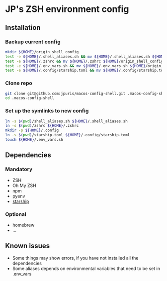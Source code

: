 # JP's ZSH environment config

## Installation

### Backup current config

```sh
mkdir ${HOME}/origin_shell_config
test -e ${HOME}/.shell_aliases.sh && mv ${HOME}/.shell_aliases.sh ${HOME}/origin_shell_config/
test -e ${HOME}/.zshrc && mv ${HOME}/.zshrc ${HOME}/origin_shell_config/
test -e ${HOME}/.env_vars.sh && mv ${HOME}/.env_vars.sh ${HOME}/origin_shell_config/
test -e ${HOME}/.config/starship.toml && mv ${HOME}/.config/starship.toml ${HOME}/origin_shell_config/
```

### Clone repo

```sh
git clone git@github.com:jpuris/macos-config-shell.git .macos-config-shell
cd .macos-config-shell
```

### Set up the symlinks to new config

```sh
ln -s $(pwd)/shell_aliases.sh ${HOME}/.shell_aliases.sh
ln -s $(pwd)/zshrc ${HOME}/.zshrc
mkdir -p ${HOME}/.config
ln -s $(pwd)/starship.toml ${HOME}/.config/starship.toml
touch ${HOME}/.env_vars.sh
```

## Dependencies

### Mandatory

- ZSH
- Oh My ZSH
- npm
- pyenv
- [starship](https://starship.rs)

### Optional

- homebrew
- ...

## Known issues

- Some things may show errors, if you have not installed all the dependencies
- Some aliases depends on environmental variables that need to be set in .env_vars
